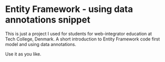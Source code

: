 # Entity Framework - using data annotations snippet
This is just a project I used for students for web-integrator education at Tech College, Denmark. A short introduction to Entity Framework code first model and using data annotations.

Use it as you like.
